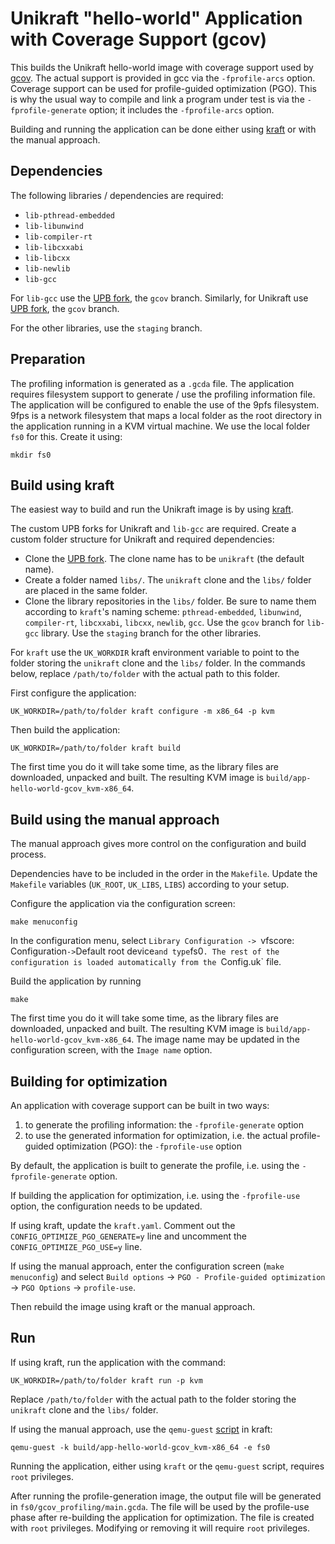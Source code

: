 # Unikraft "hello-world" Application with Coverage Support (gcov)

This builds the Unikraft hello-world image with coverage support used by [gcov](https://gcc.gnu.org/onlinedocs/gcc/Gcov.html).
The actual support is provided in gcc via the `-fprofile-arcs` option.
Coverage support can be used for profile-guided optimization (PGO).
This is why the usual way to compile and link a program under test is via the `-fprofile-generate` option; it includes the `-fprofile-arcs` option.

Building and running the application can be done either using [kraft](https://github.com/unikraft/kraft) or with the manual approach.

## Dependencies

The following libraries / dependencies are required:
* `lib-pthread-embedded`
* `lib-libunwind`
* `lib-compiler-rt`
* `lib-libcxxabi`
* `lib-libcxx`
* `lib-newlib`
* `lib-gcc`

For `lib-gcc` use the [UPB fork](https://github.com/cs-pub-ro/lib-gcc), the `gcov` branch.
Similarly, for Unikraft use [UPB fork](https://github.com/cs-pub-ro/unikraft), the `gcov` branch.

For the other libraries, use the `staging` branch.

## Preparation

The profiling information is generated as a `.gcda` file.
The application requires filesystem support to generate / use the profiling information file.
The application will be configured to enable the use of the 9pfs filesystem.
9fps is a network filesystem that maps a local folder as the root directory in the application running in a KVM virtual machine.
We use the local folder `fs0` for this.
Create it using:
```
mkdir fs0
```

## Build using kraft

The easiest way to build and run the Unikraft image is by using [kraft](https://github.com/unikraft/kraft).

The custom UPB forks for Unikraft and `lib-gcc` are required. Create a custom folder structure for Unikraft and required dependencies:
* Clone the [UPB fork](https://github.com/cs-pub-ro/unikraft). The clone name has to be `unikraft` (the default name).
* Create a folder named `libs/`. The `unikraft` clone and the `libs/` folder are placed in the same folder.
* Clone the library repositories in the `libs/` folder.
  Be sure to name them according to `kraft`'s naming scheme: `pthread-embedded`, `libunwind`, `compiler-rt`, `libcxxabi`, `libcxx`, `newlib`, `gcc`.
  Use the `gcov` branch for `lib-gcc` library.
  Use the `staging` branch for the other libraries.

For `kraft` use the `UK_WORKDIR` kraft environment variable to point to the folder storing the `unikraft` clone and the `libs/` folder.
In the commands below, replace `/path/to/folder` with the actual path to this folder.

First configure the application:
```
UK_WORKDIR=/path/to/folder kraft configure -m x86_64 -p kvm
```

Then build the application:
```
UK_WORKDIR=/path/to/folder kraft build
```
The first time you do it will take some time, as the library files are downloaded, unpacked and built.
The resulting KVM image is `build/app-hello-world-gcov_kvm-x86_64`.

## Build using the manual approach

The manual approach gives more control on the configuration and build process.

Dependencies have to be included in the order in the `Makefile`.
Update the `Makefile` variables (`UK_ROOT`, `UK_LIBS`, `LIBS`) according to your setup.

Configure the application via the configuration screen:
```
make menuconfig
```

In the configuration menu, select `Library Configuration -> `vfscore: Configuration` -> `Default root device` and type `fs0`.
The rest of the configuration is loaded automatically from the `Config.uk` file.

Build the application by running
```
make
```
The first time you do it will take some time, as the library files are downloaded, unpacked and built.
The resulting KVM image is `build/app-hello-world-gcov_kvm-x86_64`.
The image name may be updated in the configuration screen, with the `Image name` option.

## Building for optimization

An application with coverage support can be built in two ways:
1. to generate the profiling information: the `-fprofile-generate` option
1. to use the generated information for optimization, i.e. the actual profile-guided optimization (PGO): the `-fprofile-use` option

By default, the application is built to generate the profile, i.e. using the `-fprofile-generate` option.

If building the application for optimization, i.e. using the `-fprofile-use` option, the configuration needs to be updated.

If using kraft, update the `kraft.yaml`.
Comment out the `CONFIG_OPTIMIZE_PGO_GENERATE=y` line and uncomment the `CONFIG_OPTIMIZE_PGO_USE=y` line.

If using the manual approach, enter the configuration screen (`make menuconfig`) and select `Build options` -> `PGO - Profile-guided optimization` -> `PGO Options` -> `profile-use`.

Then rebuild the image using kraft or the manual approach.

## Run

If using kraft, run the application with the command:
```
UK_WORKDIR=/path/to/folder kraft run -p kvm
```
Replace `/path/to/folder` with the actual path to the folder storing the `unikraft` clone and the `libs/` folder.

If using the manual approach, use the `qemu-guest` [script](https://github.com/unikraft/kraft/blob/staging/scripts/qemu-guest) in kraft:
```
qemu-guest -k build/app-hello-world-gcov_kvm-x86_64 -e fs0
```

Running the application, either using `kraft` or the `qemu-guest` script, requires `root` privileges.

After running the profile-generation image, the output file will be generated in `fs0/gcov_profiling/main.gcda`.
The file will be used by the profile-use phase after re-building the application for optimization.
The file is created with `root` privileges.
Modifying or removing it will require `root` privileges.

